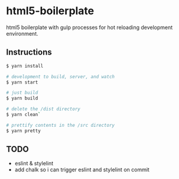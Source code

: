# html5-boilerplate

html5 boilerplate with gulp processes for hot reloading development environment.


## Instructions
```bash
$ yarn install

# development to build, server, and watch
$ yarn start

# just build
$ yarn build

# delete the /dist directory
$ yarn clean`

# prettify contents in the /src directory
$ yarn pretty
```

## TODO

* eslint & stylelint
* add chalk so i can trigger eslint and stylelint on commit
